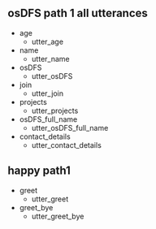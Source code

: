## osDFS path 1 all utterances 
* age
  - utter_age
* name 
  - utter_name
* osDFS
  - utter_osDFS 
* join 
  - utter_join 
* projects
  - utter_projects
* osDFS_full_name
  - utter_osDFS_full_name
* contact_details
  - utter_contact_details 

## happy path1 
* greet 
  - utter_greet
* greet_bye
  - utter_greet_bye